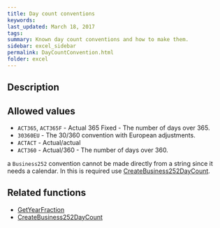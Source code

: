 ```yaml
---
title: Day count conventions
keywords:
last_updated: March 18, 2017
tags:
summary: Known day count conventions and how to make them.
sidebar: excel_sidebar
permalink: DayCountConvention.html
folder: excel
---
```


## Description

## Allowed values

 * `ACT365`, `ACT365F` - Actual 365 Fixed - The number of days over 365.
 * `30360EU` - The 30/360 convention with European adjustments.
 * `ACTACT` - Actual/actual 
 * `ACT360` - Actual/360 - The number of days over 360.
 
a `Business252` convention cannot be made directly from a string since it needs a calendar.  In this is required use [CreateBusiness252DayCount](CreateBusiness252DayCount).
 
## Related functions

 * [GetYearFraction](GetYearFraction)
 * [CreateBusiness252DayCount](CreateBusiness252DayCount)
